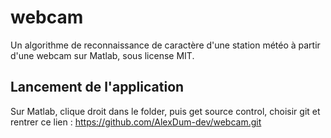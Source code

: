 # webcam

Un algorithme de reconnaissance de caractère d'une station météo à partir d'une webcam sur Matlab, sous license MIT.

## Lancement de l'application 

Sur Matlab, clique droit dans le folder, puis get source control, choisir git et rentrer ce lien : https://github.com/AlexDum-dev/webcam.git


